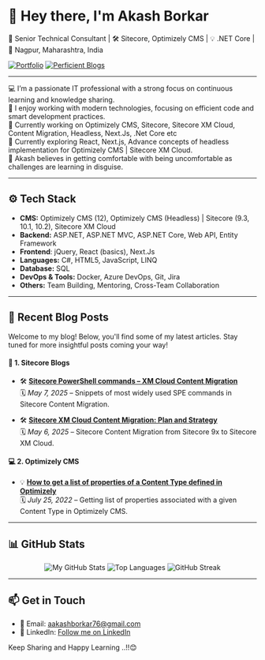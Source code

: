 # 👋 Hey there, I'm Akash Borkar

<p>
  💼 Senior Technical Consultant | 🛠 Sitecore, Optimizely CMS | 💡 .NET Core | 📍 Nagpur, Maharashtra, India
</p>

[![Portfolio](https://img.shields.io/badge/-Portfolio%20Coming%20Soon-808080?style=for-the-badge&logo=firefox&logoColor=white)](https://github.com/akashdborkar)
[![Perficient Blogs](https://img.shields.io/badge/-Perficient%20Technical%20Blogs-808080?style=for-the-badge&logo=hashnode&logoColor=white)](https://blogs.perficient.com/author/aborkar)

---

💻 I’m a passionate IT professional with a strong focus on continuous learning and knowledge sharing.<br/>
🧠 I enjoy working with modern technologies, focusing on efficient code and smart development practices.<br/>
🚀 Currently working on Optimizely CMS, Sitecore, Sitecore XM Cloud, Content Migration, Headless, Next.Js, .Net Core etc<br/>
🧠 Currently exploring React, Next.js, Advance concepts of headless implementation for Optimizely CMS | Sitecore XM Cloud.<br/>
🌱 Akash believes in getting comfortable with being uncomfortable as challenges are learning in disguise. 

---

## ⚙️ Tech Stack

- **CMS:** Optimizely CMS (12), Optimizely CMS (Headless) | Sitecore (9.3, 10.1, 10.2), Sitecore XM Cloud
- **Backend:** ASP.NET, ASP.NET MVC, ASP.NET Core, Web API, Entity Framework
- **Frontend**: jQuery, React (basics), Next.Js
- **Languages:** C#, HTML5, JavaScript, LINQ
- **Database:** SQL
- **DevOps & Tools:** Docker, Azure DevOps, Git, Jira
- **Others:** Team Building, Mentoring, Cross-Team Collaboration

---

## 📝 Recent Blog Posts

Welcome to my blog! Below, you'll find some of my latest articles. Stay tuned for more insightful posts coming your way!

#### 🔹 1. Sitecore Blogs

- 🛠️ **[Sitecore PowerShell commands – XM Cloud Content Migration](https://blogs.perficient.com/2025/05/07/xm-cloud-content-migration-powershell-commands/)**  
  🗓️ *May 7, 2025* – Snippets of most widely used SPE commands in Sitecore Content Migration.

- 🛠️ **[Sitecore XM Cloud Content Migration: Plan and Strategy](https://blogs.perficient.com/2025/05/06/xm-cloud-content-migration-plan/)**  
  🗓️ *May 6, 2025* – Sitecore Content Migration from Sitecore 9x to Sitecore XM Cloud.


#### 💻 2. Optimizely CMS

- 💡 **[How to get a list of properties of a Content Type defined in Optimizely](https://blogs.perficient.com/2022/07/25/how-to-get-a-list-of-properties-of-a-content-type-defined-in-optimizely/)**  
  🗓️ *July 25, 2022* – Getting list of properties associated with a given Content Type in Optimizely CMS.


---

## 📊 GitHub Stats

<div align="center">
  <img src="https://github-readme-stats.vercel.app/api?username=akashdborkar&show_icons=true&hide=issues" alt="My GitHub Stats" />
  <img src="https://github-readme-stats.vercel.app/api/top-langs/?username=akashdborkar&layout=compact" alt="Top Languages" />
  <img src="https://streak-stats.demolab.com?user=akashdborkar" alt="GitHub Streak" />
</div>

---

## 📫 Get in Touch

- 📧 Email: aakashborkar76@gmail.com
- 💬 LinkedIn: [Follow me on LinkedIn](https://www.linkedin.com/in/akashdborkar/)


Keep Sharing and Happy Learning ..!!😊
